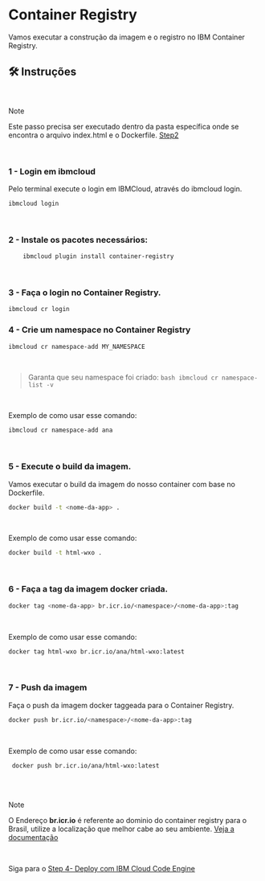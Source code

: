 # Container Registry 

Vamos executar a construção da imagem e o registro no IBM Container Registry. 
<br>

## 🛠️ Instruções
<br>

> [!NOTE] 
>Este passo  precisa ser executado dentro da pasta específica onde se encontra o arquivo index.html e o Dockerfile. [Step2](Step2-indexHTML.md)

<br>  

### 1 - Login em ibmcloud
Pelo terminal execute o login em IBMCloud, através do ibmcloud login.
```bash
ibmcloud login
```
<br>

### 2 - Instale os pacotes necessários:
```bash
    ibmcloud plugin install container-registry
```
<br>

### 3 - Faça o login no Container Registry. 
```bash
ibmcloud cr login
```
### 4 - Crie um namespace no Container Registry
```bash
ibmcloud cr namespace-add MY_NAMESPACE
```
<br>

>Garanta que seu namespace foi criado: 
>```bash ibmcloud cr namespace-list -v ```

<br>

Exemplo de como usar esse comando: 
```bash
ibmcloud cr namespace-add ana     
```
<br>

### 5 - Execute o build da imagem. 
Vamos executar o build da imagem do nosso container com base no Dockerfile. 
```bash
docker build -t <nome-da-app> .      
```
<br>

Exemplo de como usar esse comando: 
```bash
docker build -t html-wxo .     
```
<br>

### 6 - Faça a tag da imagem docker criada.
```bash
docker tag <nome-da-app> br.icr.io/<namespace>/<nome-da-app>:tag       
```
<br>

Exemplo de como usar esse comando: 
```bash
docker tag html-wxo br.icr.io/ana/html-wxo:latest    
```
<br>

### 7 - Push da imagem
Faça o push da imagem docker taggeada para o Container Registry.

```bash
docker push br.icr.io/<namespace>/<nome-da-app>:tag       
```
<br>

Exemplo de como usar esse comando: 
```bash
 docker push br.icr.io/ana/html-wxo:latest 
```
<br><br>


> [!NOTE] 
>O Endereço **br.icr.io** é referente ao dominio do container registry para o Brasil, utilize a localização que melhor cabe ao seu ambiente. [Veja a documentação](#https://cloud.ibm.com/docs/Registry?topic=Registry-registry_overview#registry_regions_local)
<br>  

Siga para o [Step 4- Deploy com IBM Cloud Code Engine](Step4-CodeEngine.md)

